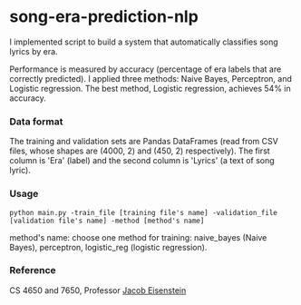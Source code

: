 # song-era-prediction-nlp

I implemented script to build a system that automatically classifies song lyrics by era.

Performance is measured by accuracy (percentage of era labels that are correctly predicted). I applied three methods: Naive Bayes, Perceptron, and Logistic regression. The best method, Logistic regression, achieves 54% in accuracy.

### Data format
The training and validation sets are Pandas DataFrames (read from CSV files, whose shapes are (4000, 2) and (450, 2) respectively). The first column is 'Era' (label) and the second column is 'Lyrics' (a text of song lyric).

### Usage

```
python main.py -train_file [training file's name] -validation_file [validation file's name] -method [method's name]
```
method's name: choose one method for training: naive_bayes (Naive Bayes), perceptron, logistic_reg (logistic regression).

### Reference
CS 4650 and 7650, Professor [Jacob Eisenstein](https://github.com/jacobeisenstein/gt-nlp-class)
